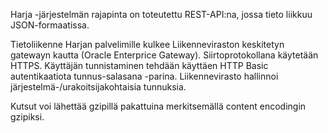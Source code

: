 Harja -järjestelmän rajapinta on toteutettu REST-API:na, jossa tieto liikkuu JSON-formaatissa. 

Tietoliikenne Harjan palvelimille kulkee Liikenneviraston keskitetyn gatewayn kautta (Oracle Enterprice Gateway). Siirtoprotokollana käytetään HTTPS. Käyttäjän tunnistaminen tehdään käyttäen HTTP Basic autentikaatiota tunnus-salasana -parina. Liikennevirasto hallinnoi järjestelmä-/urakoitsijakohtaisia tunnuksia.

Kutsut voi lähettää gzipillä pakattuina merkitsemällä content encodingin gzipiksi.

